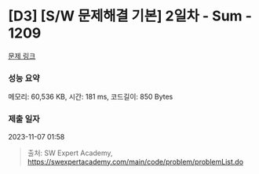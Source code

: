 # [D3] [S/W 문제해결 기본] 2일차 - Sum - 1209 

[문제 링크](https://swexpertacademy.com/main/code/problem/problemDetail.do?contestProbId=AV13_BWKACUCFAYh) 

### 성능 요약

메모리: 60,536 KB, 시간: 181 ms, 코드길이: 850 Bytes

### 제출 일자

2023-11-07 01:58



> 출처: SW Expert Academy, https://swexpertacademy.com/main/code/problem/problemList.do
